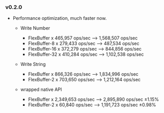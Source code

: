 ### v0.2.0
- Performance optimization, much faster now.
    + Write Number
        + FlexBuffer x 465,957 ops/sec --> 1,568,507 ops/sec
        + FlexBuffer-8 x 279,433 ops/sec --> 487,534 ops/sec
        + FlexBuffer-16 x 372,279 ops/sec --> 844,856 ops/sec
        + FlexBuffer-32 x 410,284 ops/sec --> 1,102,538 ops/sec

    + Write String
        + FlexBuffer x 866,326 ops/sec --> 1,834,996 ops/sec
        + FlexBuffer-2 x 703,650 ops/sec --> 1,212,164 ops/sec

    + wrapped native API
        + FlexBuffer x 2,349,653 ops/sec --> 2,895,890 ops/sec ±1.15%
        + FlexBuffer-2 x 60,840 ops/sec --> 1,191,723 ops/sec ±0.98%
